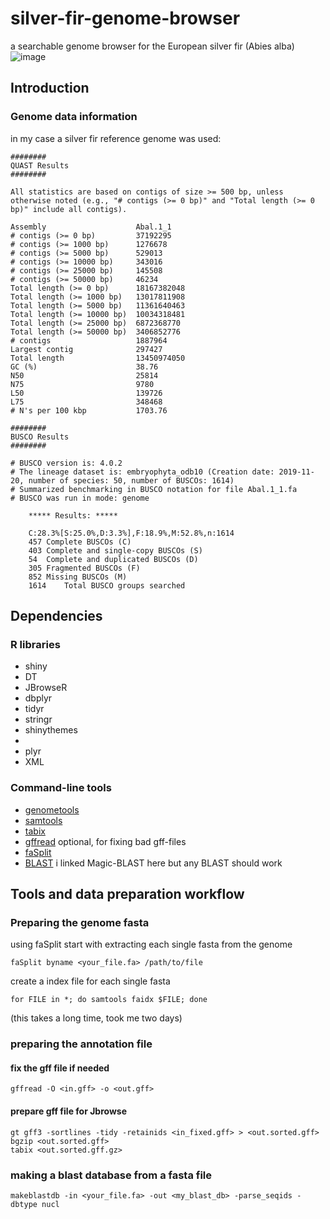# silver-fir-genome-browser
a searchable genome browser for the European silver fir (Abies alba)
![image](https://user-images.githubusercontent.com/45265588/133756336-deefc6a4-520e-46d4-8f3f-3a046a3f2f0e.png)
## Introduction
### Genome data information
in my case a silver fir reference genome was used:
```
########
QUAST Results
########

All statistics are based on contigs of size >= 500 bp, unless otherwise noted (e.g., "# contigs (>= 0 bp)" and "Total length (>= 0 bp)" include all contigs).

Assembly                    Abal.1_1   
# contigs (>= 0 bp)         37192295   
# contigs (>= 1000 bp)      1276678    
# contigs (>= 5000 bp)      529013     
# contigs (>= 10000 bp)     343016     
# contigs (>= 25000 bp)     145508     
# contigs (>= 50000 bp)     46234      
Total length (>= 0 bp)      18167382048
Total length (>= 1000 bp)   13017811908
Total length (>= 5000 bp)   11361640463
Total length (>= 10000 bp)  10034318481
Total length (>= 25000 bp)  6872368770 
Total length (>= 50000 bp)  3406852776 
# contigs                   1887964    
Largest contig              297427     
Total length                13450974050
GC (%)                      38.76      
N50                         25814      
N75                         9780       
L50                         139726     
L75                         348468     
# N's per 100 kbp           1703.76    

########
BUSCO Results
########

# BUSCO version is: 4.0.2 
# The lineage dataset is: embryophyta_odb10 (Creation date: 2019-11-20, number of species: 50, number of BUSCOs: 1614)
# Summarized benchmarking in BUSCO notation for file Abal.1_1.fa
# BUSCO was run in mode: genome

	***** Results: *****

	C:28.3%[S:25.0%,D:3.3%],F:18.9%,M:52.8%,n:1614	   
	457	Complete BUSCOs (C)			   
	403	Complete and single-copy BUSCOs (S)	   
	54	Complete and duplicated BUSCOs (D)	   
	305	Fragmented BUSCOs (F)			   
	852	Missing BUSCOs (M)			   
	1614	Total BUSCO groups searched		   
```
## Dependencies
### R libraries
* shiny
* DT
* JBrowseR
* dbplyr
* tidyr
* stringr
* shinythemes
* 
* plyr
* XML
### Command-line tools
* [genometools](http://genometools.org/)
* [samtools](https://www.htslib.org/)
* [tabix](https://www.htslib.org/)
* [gffread](https://github.com/gpertea/gffread) optional, for fixing bad gff-files
* [faSplit](http://hgdownload.cse.ucsc.edu/admin/exe/linux.x86_64/faSplit)
* [BLAST](https://ncbi.github.io/magicblast/doc/download.html) i linked Magic-BLAST here but any BLAST should work
## Tools and data preparation workflow
### Preparing the genome fasta
using faSplit start with extracting each single fasta from the genome
```
faSplit byname <your_file.fa> /path/to/file
```
create a index file for each single fasta
```
for FILE in *; do samtools faidx $FILE; done
```
(this takes a long time, took me two days)

### preparing the annotation file

#### fix the gff file if needed
```
gffread -O <in.gff> -o <out.gff>

```
#### prepare gff file for Jbrowse
```
gt gff3 -sortlines -tidy -retainids <in_fixed.gff> > <out.sorted.gff>
bgzip <out.sorted.gff>
tabix <out.sorted.gff.gz>
```

### making a blast database from a fasta file
```
makeblastdb -in <your_file.fa> -out <my_blast_db> -parse_seqids -dbtype nucl
```

